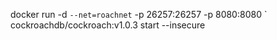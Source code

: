 docker run -d `
--net=roachnet `
-p 26257:26257 -p 8080:8080 `
cockroachdb/cockroach:v1.0.3 start --insecure